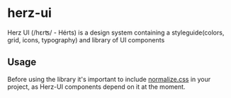 # herz-ui

Herz UI (/hɛrʦ/ - Hérts) is a design system containing a styleguide(colors, grid, icons, typography) and library of UI components


## Usage

Before using the library it's important to include [normalize.css](https://github.com/necolas/normalize.css) in your project, as Herz-UI components depend on it at the moment.
